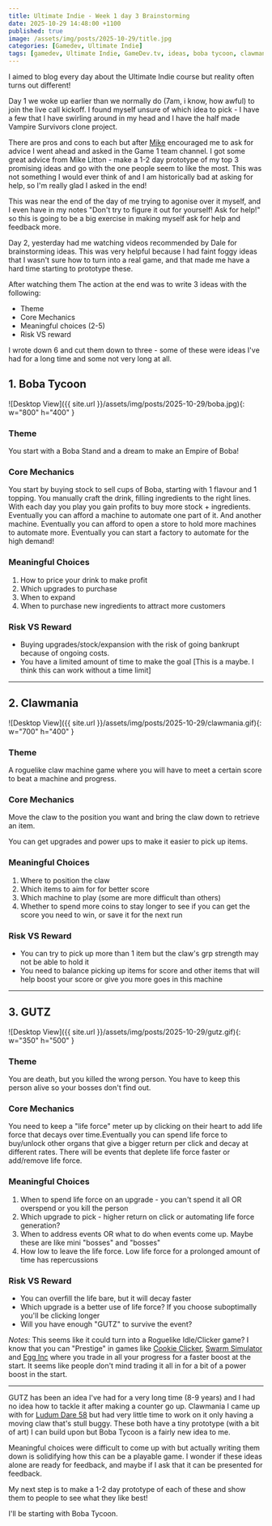```yaml
---
title: Ultimate Indie - Week 1 day 3 Brainstorming
date: 2025-10-29 14:48:00 +1100
published: true
image: /assets/img/posts/2025-10-29/title.jpg
categories: [Gamedev, Ultimate Indie]
tags: [gamedev, Ultimate Indie, GameDev.tv, ideas, boba tycoon, clawmania, gutz]
---
```

I aimed to blog every day about the Ultimate Indie course but reality often turns out different!

Day 1 we woke up earlier than we normally do (7am, i know, how awful) to join the live call kickoff. I found myself unsure of which idea to pick - I have a few that I have swirling around in my head and I have the half made Vampire Survivors clone project.

There are pros and cons to each but after [Mike](https://scoutski.github.io/) encouraged me to ask for advice I went ahead and asked in the Game 1 team channel. I got some great advice from Mike Litton - make a 1-2 day prototype of my top 3 promising ideas and go with the one people seem to like the most. This was not something I would ever think of and I am historically bad at asking for help, so I'm really glad I asked in the end!

This was near the end of the day of me trying to agonise over it myself, and I even have in my notes "Don't try to figure it out for yourself! Ask for help!" so this is going to be a big exercise in making myself ask for help and feedback more.

Day 2, yesterday had me watching videos recommended by Dale for brainstorming ideas. This was very helpful because I had faint foggy ideas that I wasn't sure how to turn into a real game, and that made me have a hard time starting to prototype these.

After watching them The action at the end was to write 3 ideas with the following:

- Theme
- Core Mechanics
- Meaningful choices (2-5)
- Risk VS reward

I wrote down 6 and cut them down to three - some of these were ideas I've had for a long time and some not very long at all.

## 1. Boba Tycoon

![Desktop View]({{ site.url }}/assets/img/posts/2025-10-29/boba.jpg){: w="800" h="400" }

### Theme
You start with a Boba Stand and a dream to make an Empire of Boba!

### Core Mechanics
You start by buying stock to sell cups of Boba, starting with 1 flavour and 1 topping. You manually craft the drink, filling ingredients to the right lines. With each day you play you gain profits to buy more stock + ingredients. Eventually you can afford a machine to automate one part of it. And another machine. Eventually you can afford to open a store to hold more machines to automate more. Eventually you can start a factory to automate for the high demand!

### Meaningful Choices
1. How to price your drink to make profit
2. Which upgrades to purchase
3. When to expand
4. When to purchase new ingredients to attract more customers

### Risk VS Reward
- Buying upgrades/stock/expansion with the risk of going bankrupt because of ongoing costs.
- You have a limited amount of time to make the goal [This is a maybe. I think this can work without a time limit]

---

## 2. Clawmania

![Desktop View]({{ site.url }}/assets/img/posts/2025-10-29/clawmania.gif){: w="700" h="400" }

### Theme
A roguelike claw machine game where you will have to meet a certain score to beat a machine and progress.

### Core Mechanics
Move the claw to the position you want and bring the claw down to retrieve an item.

You can get upgrades and power ups to make it easier to pick up items.

### Meaningful Choices
1. Where to position the claw
2. Which items to aim for for better score
3. Which machine to play (some are more difficult than others)
4. Whether to spend more coins to stay longer to see if you can get the score you need to win, or save it for the next run

### Risk VS Reward
- You can try to pick up more than 1 item but the claw's grp strength may not be able to hold it
- You need to balance picking up items for score and other items that will help boost your score or give you more goes in this machine

---

## 3. GUTZ

![Desktop View]({{ site.url }}/assets/img/posts/2025-10-29/gutz.gif){: w="350" h="500" }

### Theme
You are death, but you killed the wrong person. You have to keep this person alive so your bosses don't find out.

### Core Mechanics
You need to keep a "life force" meter up by clicking on their heart to add life force that decays over time.Eventually you can spend life force to buy/unlock other organs that give a bigger return per click and decay at different rates. There will be events that deplete life force faster or add/remove life force.

### Meaningful Choices
1. When to spend life force on an upgrade - you can't spend it all OR overspend or you kill the person
2. Which upgrade to pick - higher return on click or automating life force generation?
3. When to address events OR what to do when events come up. Maybe these are like mini "bosses" and "bosses"
4. How low to leave the life force. Low life force for a prolonged amount of time has repercussions

### Risk VS Reward
- You can overfill the life bare, but it will decay faster
- Which upgrade is a better use of life force? If you choose suboptimally you'll be clicking longer
- Will you have enough "GUTZ" to survive the event?

*Notes:* This seems like it could turn into a Roguelike Idle/Clicker game? I know that you can "Prestige" in games like [Cookie Clicker](https://orteil.dashnet.org/cookieclicker/), [Swarm Simulator](https://www.swarmsim.com/) and [Egg Inc](https://play.google.com/store/apps/details?id=com.auxbrain.egginc&hl=en_AU) where you trade in all your progress for a faster boost at the start. It seems like people don't mind trading it all in for a bit of a power boost in the start.

---

GUTZ has been an idea I've had for a very long time (8-9 years) and I had no idea how to tackle it after making a counter go up. Clawmania I came up with for [Ludum Dare 58](https://ldjam.com/events/ludum-dare/58/clawmania-unfinished) but had very little time to work on it only having a moving claw that's stull buggy. These both have a tiny prototype (with a bit of art) I can build upon but Boba Tycoon is a fairly new idea to me.

Meaningful choices were difficult to come up with but actually writing them down is solidifying how this can be a playable game. I wonder if these ideas alone are ready for feedback, and maybe if I ask that it can be presented for feedback.

My next step is to make a 1-2 day prototype of each of these and show them to people to see what they like best! 

I'll be starting with Boba Tycoon.

